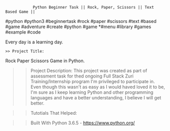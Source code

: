                 Python Beginner Task || Rock, Paper, Scissors || Text Based Game ||
#python #python3 #beginnertask #rock #paper #scissors #text #based #game #adventure #create #python #game *#menu #library #games #example #code

Every day is a learning day.

    >> Project Title: 
Rock Paper Scissors Game in Python.

   >> Project Description: 
This project was created as part of assessment task for thed ongoing Full Stack Zuri Training/Internship program I'm privileged to participate in. Even though this wasn't as easy as I would haved loved it to be, I'm sure as I keep learning Python and other programming languages and have a better understanding, I believe I will get better.

   >> Tutotials That Helped:
   


   >> Built With
    Python 3.6.5 - https://www.python.org/
